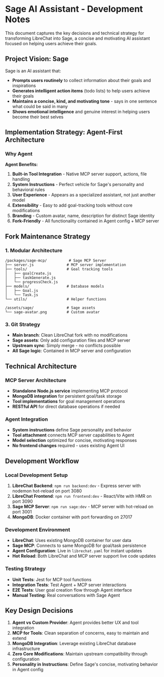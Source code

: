 # Sage AI Assistant - Development Notes

This document captures the key decisions and technical strategy for transforming LibreChat into Sage, a concise and motivating AI assistant focused on helping users achieve their goals.

## Project Vision: Sage

Sage is an AI assistant that:

- **Prompts users routinely** to collect information about their goals and inspirations
- **Generates intelligent action items** (todo lists) to help users achieve their goals
- **Maintains a concise, kind, and motivating tone** - says in one sentence what could be said in many
- **Shows emotional intelligence** and genuine interest in helping users become their best selves

## Implementation Strategy: Agent-First Architecture

### Why Agent

**Agent Benefits:**

1. **Built-in Tool Integration** - Native MCP server support, actions, file handling
2. **System Instructions** - Perfect vehicle for Sage's personality and behavioral rules
3. **User Experience** - Appears as a specialized assistant, not just another model
4. **Extensibility** - Easy to add goal-tracking tools without core modifications
5. **Branding** - Custom avatar, name, description for distinct Sage identity
6. **Fork-Friendly** - All functionality contained in Agent config + MCP server

## Fork Maintenance Strategy

### 1. Modular Architecture

```
/packages/sage-mcp/          # Sage MCP Server
├── server.js               # MCP server implementation
├── tools/                  # Goal tracking tools
│   ├── goalCreate.js
│   ├── taskGenerate.js
│   └── progressCheck.js
├── models/                 # Database models
│   ├── Goal.js
│   └── Task.js
└── utils/                  # Helper functions

/assets/sage/               # Sage assets
└── sage-avatar.png         # Custom avatar
```

### 3. Git Strategy

- **Main branch**: Clean LibreChat fork with no modifications
- **Sage assets**: Only add configuration files and MCP server
- **Upstream sync**: Simply merge - no conflicts possible
- **All Sage logic**: Contained in MCP server and configuration

## Technical Architecture

### MCP Server Architecture

- **Standalone Node.js service** implementing MCP protocol
- **MongoDB integration** for persistent goal/task storage
- **Tool implementations** for goal management operations
- **RESTful API** for direct database operations if needed

### Agent Integration

- **System instructions** define Sage personality and behavior
- **Tool attachment** connects MCP server capabilities to Agent
- **Model selection** optimized for concise, motivating responses
- **No frontend changes** required - uses existing Agent UI

## Development Workflow

### Local Development Setup

1. **LibreChat Backend**: `npm run backend:dev` - Express server with nodemon hot-reload on port 3080
2. **LibreChat Frontend**: `npm run frontend:dev` - React/Vite with HMR on port 3090
3. **Sage MCP Server**: `npm run sage:dev` - MCP server with hot-reload on port 3001
4. **MongoDB**: Docker container with port forwarding on 27017

### Development Environment

- **LibreChat**: Uses existing MongoDB container for user data
- **Sage MCP**: Connects to same MongoDB for goal/task persistence
- **Agent Configuration**: Live in `librechat.yaml` for instant updates
- **Hot Reload**: Both LibreChat and MCP server support live code updates

### Testing Strategy

- **Unit Tests**: Jest for MCP tool functions
- **Integration Tests**: Test Agent + MCP server interactions
- **E2E Tests**: User goal creation flow through Agent interface
- **Manual Testing**: Real conversations with Sage Agent

## Key Design Decisions

1. **Agent vs Custom Provider**: Agent provides better UX and tool integration
2. **MCP for Tools**: Clean separation of concerns, easy to maintain and extend
3. **MongoDB Integration**: Leverage existing LibreChat database infrastructure
4. **Zero Core Modifications**: Maintain upstream compatibility through configuration
5. **Personality in Instructions**: Define Sage's concise, motivating behavior in Agent config
